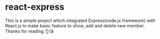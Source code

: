 # react-express

This is a simple project which integrated Express(node.js framework) with React.js to make basic feature to show, add and delete new member.
Thanks for reading.👌😘
